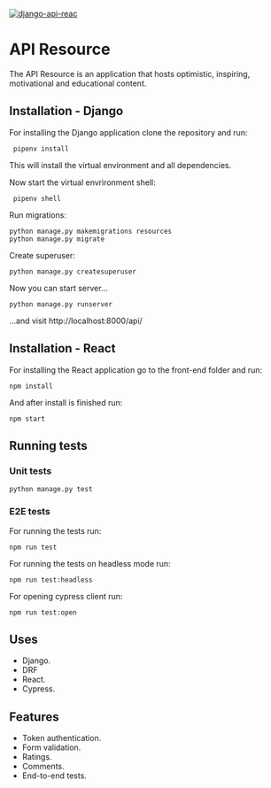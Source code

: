[![django-api-reac](https://img.shields.io/endpoint?url=https://dashboard.cypress.io/badge/detailed/3i7tdw&style=flat&logo=cypress)](https://dashboard.cypress.io/projects/3i7tdw/runs)

# API Resource

The API Resource is an application that hosts optimistic, inspiring, motivational and educational content.

## Installation - Django

   For installing the Django application clone the repository and run:

     pipenv install

   This will install the virtual environment and all dependencies.
   
   Now start the virtual envrironment shell:
    
     pipenv shell


   Run migrations: 
	
    python manage.py makemigrations resources
    python manage.py migrate

   Create superuser:

    python manage.py createsuperuser
    
   Now you can start server...
   
    python manage.py runserver
   
   ...and visit http://localhost:8000/api/

## Installation - React
For installing the React application go to the front-end folder and run:

    npm install
    
  And after install is finished run:

    npm start


## Running tests

### Unit tests

    python manage.py test

### E2E tests
For running the tests run:

    npm run test
For running the tests on headless mode run:

    npm run test:headless
For opening cypress client run:

    npm run test:open
    
## Uses

 - Django.
 - DRF
 - React.
 - Cypress.

## Features
- Token authentication.
- Form validation.
- Ratings.
- Comments.
- End-to-end tests.

